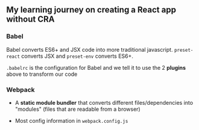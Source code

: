 ## My learning journey on creating a React app without CRA

### Babel

Babel converts ES6+ and JSX code into more traditional javascript. `preset-react` converts JSX and `preset-env` converts ES6+.

`.babelrc` is the configuration for Babel and we tell it to use the 2 **plugins** above to transform our code

### Webpack

- A **static module bundler** that converts different files/dependencies into "modules" (files that are readable from a browser)

- Most config information in `webpack.config.js`




